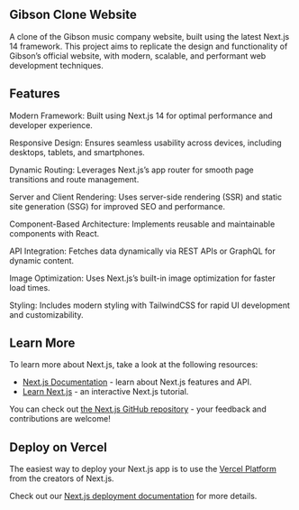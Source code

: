 ## Gibson Clone Website

A clone of the Gibson music company website, built using the latest Next.js 14 framework. This project aims to replicate the design and functionality of Gibson’s official website, with modern, scalable, and performant web development techniques.

## Features

Modern Framework: Built using Next.js 14 for optimal performance and developer experience.

Responsive Design: Ensures seamless usability across devices, including desktops, tablets, and smartphones.

Dynamic Routing: Leverages Next.js’s app router for smooth page transitions and route management.

Server and Client Rendering: Uses server-side rendering (SSR) and static site generation (SSG) for improved SEO and performance.

Component-Based Architecture: Implements reusable and maintainable components with React.

API Integration: Fetches data dynamically via REST APIs or GraphQL for dynamic content.

Image Optimization: Uses Next.js’s built-in image optimization for faster load times.

Styling: Includes modern styling with TailwindCSS for rapid UI development and customizability.

## Learn More

To learn more about Next.js, take a look at the following resources:

- [Next.js Documentation](https://nextjs.org/docs) - learn about Next.js features and API.
- [Learn Next.js](https://nextjs.org/learn) - an interactive Next.js tutorial.

You can check out [the Next.js GitHub repository](https://github.com/vercel/next.js) - your feedback and contributions are welcome!

## Deploy on Vercel

The easiest way to deploy your Next.js app is to use the [Vercel Platform](https://vercel.com/new?utm_medium=default-template&filter=next.js&utm_source=create-next-app&utm_campaign=create-next-app-readme) from the creators of Next.js.

Check out our [Next.js deployment documentation](https://nextjs.org/docs/app/building-your-application/deploying) for more details.
